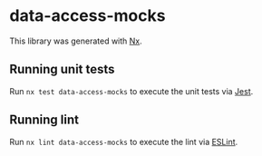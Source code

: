 # data-access-mocks

This library was generated with [Nx](https://nx.dev).

## Running unit tests

Run `nx test data-access-mocks` to execute the unit tests via [Jest](https://jestjs.io).

## Running lint

Run `nx lint data-access-mocks` to execute the lint via [ESLint](https://eslint.org/).
